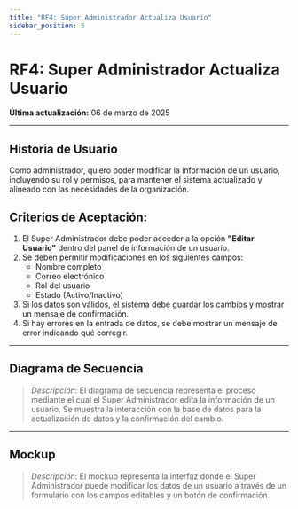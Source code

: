 ```yaml
---
title: "RF4: Super Administrador Actualiza Usuario"  
sidebar_position: 5
---
```


# RF4: Super Administrador Actualiza Usuario  

**Última actualización:** 06 de marzo de 2025  

---

## Historia de Usuario  

Como administrador, quiero poder modificar la información de un usuario, incluyendo su rol y permisos, para mantener el sistema actualizado y alineado con las necesidades de la organización.


## **Criterios de Aceptación:**  

1. El Super Administrador debe poder acceder a la opción **"Editar Usuario"** dentro del panel de información de un usuario.  
2. Se deben permitir modificaciones en los siguientes campos:  
   - Nombre completo  
   - Correo electrónico  
   - Rol del usuario  
   - Estado (Activo/Inactivo)  
3. Si los datos son válidos, el sistema debe guardar los cambios y mostrar un mensaje de confirmación.  
4. Si hay errores en la entrada de datos, se debe mostrar un mensaje de error indicando qué corregir.  

---

## **Diagrama de Secuencia**  

> *Descripción*: El diagrama de secuencia representa el proceso mediante el cual el Super Administrador edita la información de un usuario. Se muestra la interacción con la base de datos para la actualización de datos y la confirmación del cambio.  

---

## **Mockup**  

> *Descripción*: El mockup representa la interfaz donde el Super Administrador puede modificar los datos de un usuario a través de un formulario con los campos editables y un botón de confirmación.  
